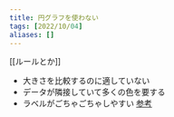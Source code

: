 ```yaml
---
title: 円グラフを使わない
tags: [2022/10/04]
aliases: []
---
```


[[ルールとか]]
- 大きさを比較するのに適していない
- データが隣接していて多くの色を要する
- ラベルがごちゃごちゃしやすい
[参考](https://note.com/goando/n/neb6ea35f1da3?magazine_key=m1bf7e3d2f5a7)